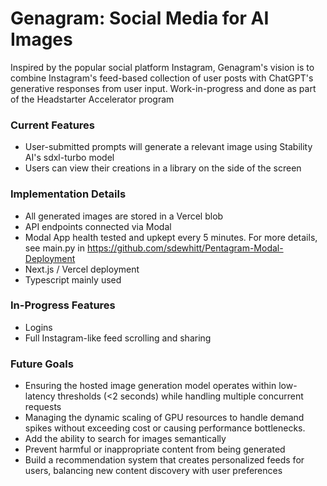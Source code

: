 # Genagram: Social Media for AI Images
Inspired by the popular social platform Instagram, Genagram's vision is to combine Instagram's feed-based collection of user posts with ChatGPT's generative responses from user input. Work-in-progress and done as part of the Headstarter Accelerator program

### Current Features
- User-submitted prompts will generate a relevant image using Stability AI's sdxl-turbo model
- Users can view their creations in a library on the side of the screen

### Implementation Details
- All generated images are stored in a Vercel blob
- API endpoints connected via Modal
- Modal App health tested and upkept every 5 minutes. For more details, see main.py in https://github.com/sdewhitt/Pentagram-Modal-Deployment
- Next.js / Vercel deployment
- Typescript mainly used

### In-Progress Features
- Logins
- Full Instagram-like feed scrolling and sharing

### Future Goals
- Ensuring the hosted image generation model operates within low-latency thresholds (<2 seconds) while handling multiple concurrent requests
- Managing the dynamic scaling of GPU resources to handle demand spikes without exceeding cost or causing performance bottlenecks.
- Add the ability to search for images semantically
- Prevent harmful or inappropriate content from being generated
- Build a recommendation system that creates personalized feeds for users, balancing new content discovery with user preferences


